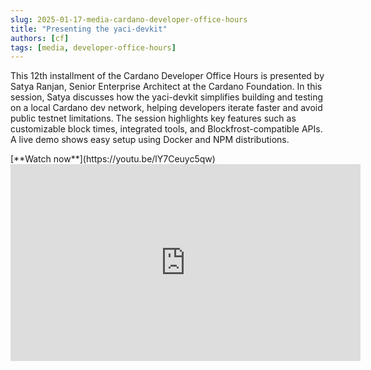 ```yaml
---
slug: 2025-01-17-media-cardano-developer-office-hours
title: "Presenting the yaci-devkit"
authors: [cf]
tags: [media, developer-office-hours]
---
```


This 12th installment of the Cardano Developer Office Hours is presented by Satya Ranjan, Senior Enterprise Architect at the Cardano Foundation. In this session, Satya discusses how the yaci-devkit simplifies building and testing on a local Cardano dev network, helping developers iterate faster and avoid public testnet limitations. The session highlights key features such as customizable block times, integrated tools, and Blockfrost-compatible APIs. A live demo shows easy setup using Docker and NPM distributions.

<div style={{ textAlign: 'right' }}>
[**Watch now**](https://youtu.be/lY7Ceuyc5qw)
</div>

<iframe width="560" height="315" src="https://www.youtube-nocookie.com/embed/lY7Ceuyc5qw?si=cne4wlwWjVLuS-pO" title="YouTube video player" frameborder="0" allow="accelerometer; autoplay; clipboard-write; encrypted-media; gyroscope; picture-in-picture; web-share" referrerpolicy="strict-origin-when-cross-origin" allowfullscreen></iframe>

<!-- truncate -->
